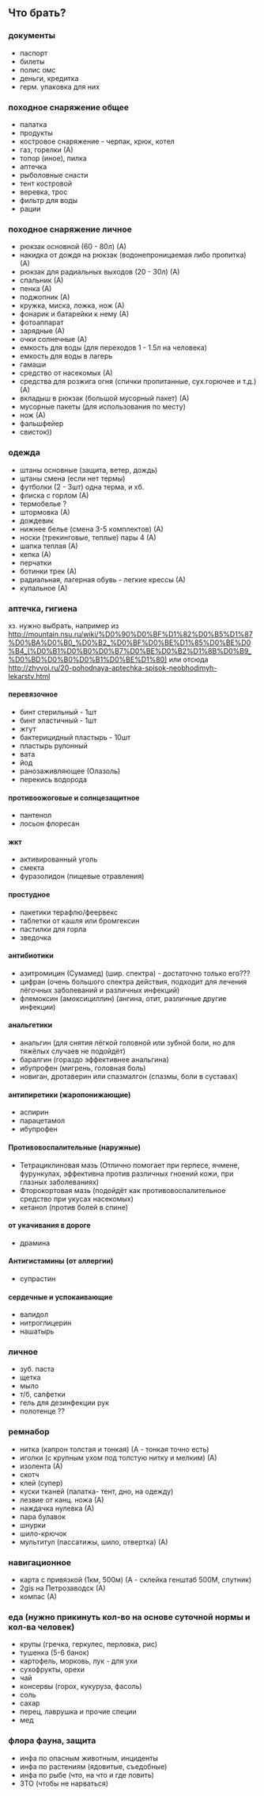 ## Что брать?

### документы

* паспорт
* билеты
* полис омс
* деньги, кредитка
* герм. упаковка для них

### походное снаряжение общее
* палатка
* продукты
* костровое снаряжение - черпак, крюк, котел
* газ, горелки (А)
* топор (иное), пилка
* аптечка
* рыболовные снасти
* тент костровой
* веревка, трос
* фильтр для воды
* рации

### походное снаряжение личное

* рюкзак основной (60 - 80л) (А)
* накидка от дождя на рюкзак (водонепроницаемая либо пропитка) (А)
* рюкзак для радиальных выходов (20 - 30л) (А)
* спальник (А)
* пенка (А)
* поджопник (А)
* кружка, миска, ложка, нож (А)
* фонарик и батарейки к нему (А)
* фотоаппарат
* зарядные (А)
* очки солнечные (А)
* емкость для воды (для переходов 1 - 1.5л на человека)
* емкость для воды в лагерь
* гамаши
* средство от насекомых (А)
* средства для розжига огня (спички пропитанные, сух.горючее и т.д.) (А)
* вкладыш в рюкзак (большой мусорный пакет) (А)
* мусорные пакеты (для использования по месту) 
* нож (А)
* фальшфейер
* свисток))

### одежда
* штаны основные (защита, ветер, дождь)
* штаны смена (если нет термы)
* футболки (2 - 3шт) одна терма, и хб.
* флиска с горлом (А)
* термобелье ?
* штормовка (А)
* дождевик
* нижнее белье (смена 3-5 комплектов) (А)
* носки (трекинговые, теплые) пары 4 (А)
* шапка теплая (А)
* кепка (А)
* перчатки
* ботинки трек (А)
* радиальная, лагерная обувь - легкие крессы (А)
* купальное (А)

### аптечка, гигиена
хз. нужно выбрать, например из http://mountain.nsu.ru/wiki/%D0%90%D0%BF%D1%82%D0%B5%D1%87%D0%BA%D0%B0_%D0%B2_%D0%BF%D0%BE%D1%85%D0%BE%D0%B4_(%D0%B1%D0%B0%D0%B7%D0%BE%D0%B2%D1%8B%D0%B9_%D0%BD%D0%B0%D0%B1%D0%BE%D1%80)
или отсюда http://zhyvoi.ru/20-pohodnaya-aptechka-spisok-neobhodimyh-lekarstv.html

#### перевязочное
* бинт стерильный - 1шт
* бинт эластичный - 1шт
* жгут
* бактерицидный пластырь - 10шт
* пластырь рулонный
* вата
* йод
* ранозаживляющее (Олазоль)
* перекись водорода

#### противоожоговые и солнцезащитное
* пантенол
* лосьон флоресан

#### жкт
* активированный уголь
* смекта
* фуразолидон (пищевые отравления)

#### простудное
* пакетики терафлю/феервекс
* таблетки от кашля или бромгексин
* пастилки для горла
* зведочка

#### антибиотики
* азитромицин (Сумамед) (шир. спектра) - достаточно только его???
* цифран (очень большого спектра действия, подходит для лечения лёгочных заболеваний и различных инфекций)
* флемоксин (амоксициллин) (ангина, отит, различные другие инфекции)

#### анальгетики 
* анальгин (для снятия лёгкой головной или зубной боли, но для тяжёлых случаев не подойдёт)
* баралгин (гораздо эффективнее анальгина)
* ибупрофен (мигрень, головная боль)
* новиган, дротаверин или спазмалгон (спазмы, боли в суставах)

#### антипиретики (жаропонижающие)
* аспирин
* парацетамол
* ибупрофен

#### Противовоспалительные (наружные)
* Тетрациклиновая мазь (Отлично помогает при герпесе, ячмене, фурункулах, эффективна против различных гноений кожи, при глазных заболеваниях)
* Фторокортовая мазь (подойдёт как противовоспалительное средство при укусах насекомых)
* кетанол (против болей в спине)

#### от укачивания в дороге
* драмина

#### Антигистамины (от аллергии)
* супрастин

#### сердечные и успокаивающие
* валидол
* нитроглицерин
* нашатырь

### личное
* зуб. паста
* щетка
* мыло
* т/б, салфетки
* гель для дезинфекции рук
* полотенце ??

### ремнабор
* нитка (капрон толстая и тонкая) (А - тонкая точно есть)
* иголки (с крупным ухом под толстую нитку и мелким) (А)
* изолента (А)
* скотч
* клей (супер)
* куски тканей (палатка- тент, дно, на одежду)
* лезвие от канц. ножа (А)
* наждачка нулевка (А)
* пара булавок
* шнурки
* шило-крючок
* мультитул (пассатижы, шило, отвертка) (А)

### навигационное
* карта с привязкой (1км, 500м) (А - склейка генштаб 500М, спутник)
* 2gis на Петрозаводск (А)
* компас (А)

### еда (нужно прикинуть кол-во на основе суточной нормы и кол-ва человек)
* крупы (гречка, геркулес, перловка, рис)
* тушенка (5-6 банок)
* картофель, морковь, лук - для ухи
* сухофрукты, орехи
* чай
* консервы (горох, кукуруза, фасоль)
* соль
* сахар
* перец, лаврушка и прочие специи
* мед

### флора фауна, защита
* инфа по опасным животным, инциденты
* инфа по растениям (ядовитые, съедобные)
* инфа по рыбе (что, на что и где ловить)
* ЗТО (чтобы не нарваться)


